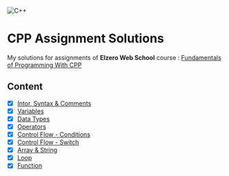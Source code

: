 ![C++](https://www.educative.io/v2api/editorpage/5393602882568192/image/6038586442907648)
# CPP Assignment Solutions
My solutions for assignments of **Elzero Web School** course : [Fundamentals of Programming With CPP](https://elzero.org/study/cplusplus-study-plan/)

## Content
-   [x] [Intor, Syntax & Comments](https://github.com/ahmad-alsaidy/CPP_Assignment_Solutions/tree/main/assignments/1_8_Intro_Syntax_Comments)
-   [x] [Variables](https://github.com/ahmad-alsaidy/CPP_Assignment_Solutions/tree/main/assignments/9_15_Variables)
-   [x] [Data Types](https://github.com/ahmad-alsaidy/CPP_Assignment_Solutions/tree/main/assignments/16_23_Data_Types)
-   [x] [Operators](https://github.com/ahmad-alsaidy/CPP_Assignment_Solutions/tree/main/assignments/24_29_Operators)
-   [x] [Control Flow - Conditions](https://github.com/ahmad-alsaidy/CPP_Assignment_Solutions/tree/main/assignments/30_35_Controlflow_Conditions)
-   [x] [Control Flow - Switch](https://github.com/ahmad-alsaidy/CPP_Assignment_Solutions/tree/main/assignments/36_37_Controlflow_Switch)
-   [x] [Array & String](https://github.com/ahmad-alsaidy/CPP_Assignment_Solutions/tree/main/assignments/38_46_Aarray_and_String)
-   [x] [Loop](https://github.com/ahmad-alsaidy/CPP_Assignment_Solutions/tree/main/assignments/47_54_Loop)
-   [x] [Function](https://github.com/ahmad-alsaidy/CPP_Assignment_Solutions/tree/main/assignments/55_66_Function)
